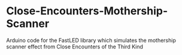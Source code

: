 # Close-Encounters-Mothership-Scanner
 Arduino code for the FastLED library which simulates the mothership scanner effect from Close Encounters of the Third Kind
